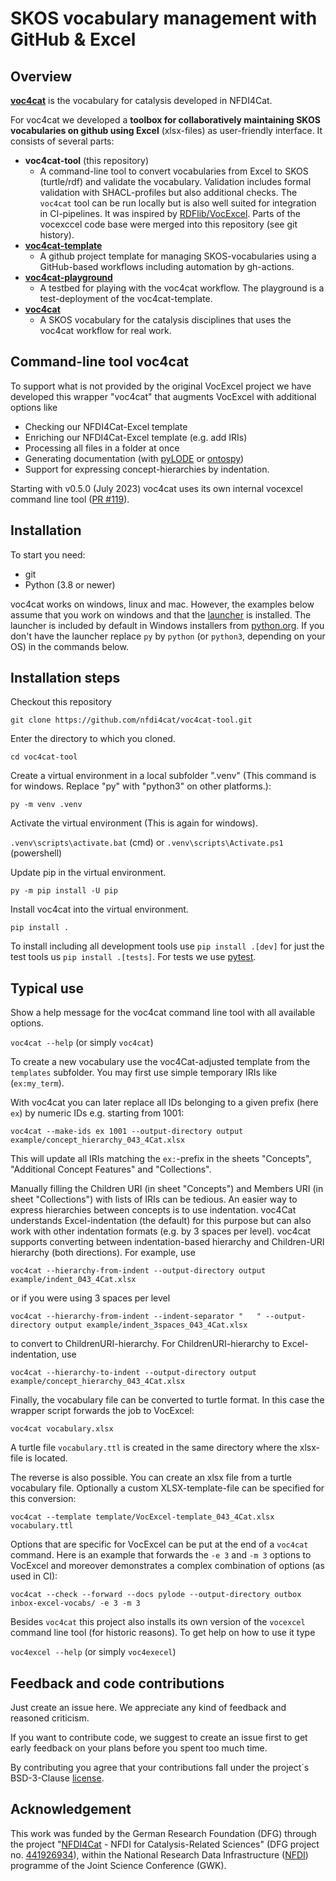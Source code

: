 # SKOS vocabulary management with GitHub & Excel

## Overview

**[voc4cat](https://github.com/nfdi4cat/voc4cat)** is the vocabulary for catalysis developed in NFDI4Cat.

For voc4cat we developed a **toolbox for collaboratively maintaining SKOS vocabularies on github using Excel** (xlsx-files) as user-friendly interface. It consists of several parts:

- **voc4cat-tool** (this repository)
  - A command-line tool to convert vocabularies from Excel to SKOS (turtle/rdf) and validate the vocabulary. Validation includes formal validation with SHACL-profiles but also additional checks. The `voc4cat` tool can be run locally but is also well suited for integration in CI-pipelines. It was inspired by [RDFlib/VocExcel](https://github.com/nfdi4cat/VocExcel). Parts of the vocexccel code base were merged into this repository (see git history).
- **[voc4cat-template](https://github.com/nfdi4cat/voc4cat-template)**
  - A github project template for managing SKOS-vocabularies using a GitHub-based workflows including automation by gh-actions.
- **[voc4cat-playground](https://github.com/nfdi4cat/voc4cat-playground)**
  - A testbed for playing with the voc4cat workflow. The playground is a test-deployment of the voc4cat-template.
- **[voc4cat](https://github.com/nfdi4cat/voc4cat)**
  - A SKOS vocabulary for the catalysis disciplines that uses the voc4cat workflow for real work.

## Command-line tool voc4cat

To support what is not provided by the original VocExcel project we have developed this wrapper "voc4cat" that augments VocExcel with additional options like

- Checking our NFDI4Cat-Excel template
- Enriching our NFDI4Cat-Excel template (e.g. add IRIs)
- Processing all files in a folder at once
- Generating documentation (with [pyLODE](https://github.com/RDFLib/pyLODE) or [ontospy](http://lambdamusic.github.io/Ontospy/))
- Support for expressing concept-hierarchies by indentation.

Starting with v0.5.0 (July 2023) voc4cat uses its own internal vocexcel command line tool ([PR #119](https://github.com/nfdi4cat/voc4cat-tool/pull/119)).

## Installation

To start you need:

- git
- Python (3.8 or newer)

voc4cat works on windows, linux and mac. However, the examples below assume that you work on windows
and that the [launcher](https://docs.python.org/3.11/using/windows.html#python-launcher-for-windows) is installed.
The launcher is included by default in Windows installers from [python.org](https://www.python.org/downloads/).
If you don't have the launcher replace `py` by `python` (or `python3`, depending on your OS) in the commands below.

## Installation steps

Checkout this repository

`git clone https://github.com/nfdi4cat/voc4cat-tool.git`

Enter the directory to which you cloned.

`cd voc4cat-tool`

Create a virtual environment in a local subfolder ".venv" (This command is for windows. Replace "py" with "python3" on other platforms.):

`py -m venv .venv`

Activate the virtual environment (This is again for windows).

`.venv\scripts\activate.bat` (cmd) or `.venv\scripts\Activate.ps1` (powershell)

Update pip in the virtual environment.

`py -m pip install -U pip`

Install voc4cat into the virtual environment.

`pip install .`

To install including all development tools use `pip install .[dev]` for just the test tools us `pip install .[tests]`. For tests we use [pytest](https://docs.pytest.org).


## Typical use

Show a help message for the voc4cat command line tool with all available options.

`voc4cat --help` (or simply `voc4cat`)

To create a new vocabulary use the voc4Cat-adjusted template from the `templates` subfolder.
You may first use simple temporary IRIs like (`ex:my_term`).

With voc4cat you can later replace all IDs belonging to a given prefix (here `ex`) by numeric IDs e.g. starting from 1001:

`voc4cat --make-ids ex 1001 --output-directory output example/concept_hierarchy_043_4Cat.xlsx`

This will update all IRIs matching the `ex:`-prefix in the sheets "Concepts", "Additional Concept Features" and "Collections".

Manually filling the Children URI (in sheet "Concepts") and Members URI (in sheet "Collections") with lists of IRIs can be tedious.
An easier way to express hierarchies between concepts is to use indentation.
voc4Cat understands Excel-indentation (the default) for this purpose but can also work with other indentation formats (e.g. by 3 spaces per level).
voc4cat supports converting between indentation-based hierarchy and Children-URI hierarchy (both directions). For example, use

`voc4cat --hierarchy-from-indent --output-directory output example/indent_043_4Cat.xlsx`

or if you were using 3 spaces per level

`voc4cat --hierarchy-from-indent --indent-separator "   " --output-directory output example/indent_3spaces_043_4Cat.xlsx`

to convert to ChildrenURI-hierarchy. For ChildrenURI-hierarchy to Excel-indentation, use

`voc4cat --hierarchy-to-indent --output-directory output example/concept_hierarchy_043_4Cat.xlsx`

Finally, the vocabulary file can be converted to turtle format. In this case the wrapper script forwards the job to VocExcel:

`voc4cat vocabulary.xlsx`

A turtle file `vocabulary.ttl` is created in the same directory where the xlsx-file is located.

The reverse is also possible. You can create an xlsx file from a turtle vocabulary file. Optionally a custom XLSX-template-file can be specified for this conversion:

`voc4cat --template template/VocExcel-template_043_4Cat.xlsx vocabulary.ttl`

Options that are specific for VocExcel can be put at the end of a `voc4cat` command.
Here is an example that forwards the `-e 3` and `-m 3` options to VocExcel and moreover demonstrates a complex combination of options (as used in CI):

`voc4cat --check --forward --docs pylode --output-directory outbox inbox-excel-vocabs/ -e 3 -m 3`

Besides `voc4cat` this project also installs its own version of the `vocexcel` command line tool (for historic reasons). To get help on how to use it type

`voc4excel --help` (or simply `voc4execel`)

## Feedback and code contributions

Just create an issue here. We appreciate any kind of feedback and reasoned criticism.

If you want to contribute code, we suggest to create an issue first to get early feedback on your plans before you spent too much time.

By contributing you agree that your contributions fall under the project´s BSD-3-Clause [license](LICENSE).

## Acknowledgement

This work was funded by the German Research Foundation (DFG) through the project "[NFDI4Cat](https://www.nfdi4cat.org) - NFDI for Catalysis-Related Sciences" (DFG project no. [441926934](https://gepris.dfg.de/gepris/projekt/441926934)), within the National Research Data Infrastructure ([NFDI](https://www.nfdi.de)) programme of the Joint Science Conference (GWK).
